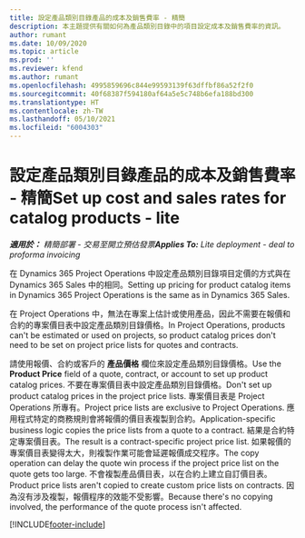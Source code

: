 ```yaml
---
title: 設定產品類別目錄產品的成本及銷售費率 - 精簡
description: 本主題提供有關如何為產品類別目錄中的項目設定成本及銷售費率的資訊。
author: rumant
ms.date: 10/09/2020
ms.topic: article
ms.prod: ''
ms.reviewer: kfend
ms.author: rumant
ms.openlocfilehash: 4995859696c844e99593139f63dffbf86a52f2f0
ms.sourcegitcommit: 40f68387f594180af64a5e5c748b6efa188bd300
ms.translationtype: HT
ms.contentlocale: zh-TW
ms.lasthandoff: 05/10/2021
ms.locfileid: "6004303"
---
```

# <a name="set-up-cost-and-sales-rates-for-catalog-products---lite"></a><span data-ttu-id="42a4d-103">設定產品類別目錄產品的成本及銷售費率 - 精簡</span><span class="sxs-lookup"><span data-stu-id="42a4d-103">Set up cost and sales rates for catalog products - lite</span></span>

<span data-ttu-id="42a4d-104">_**適用於：** 精簡部署 - 交易至開立預估發票_</span><span class="sxs-lookup"><span data-stu-id="42a4d-104">_**Applies To:** Lite deployment - deal to proforma invoicing_</span></span>


<span data-ttu-id="42a4d-105">在 Dynamics 365 Project Operations 中設定產品類別目錄項目定價的方式與在 Dynamics 365 Sales 中的相同。</span><span class="sxs-lookup"><span data-stu-id="42a4d-105">Setting up pricing for product catalog items in Dynamics 365 Project Operations is the same as in Dynamics 365 Sales.</span></span>

<span data-ttu-id="42a4d-106">在 Project Operations 中，無法在專案上估計或使用產品，因此不需要在報價和合約的專案價目表中設定產品類別目錄價格。</span><span class="sxs-lookup"><span data-stu-id="42a4d-106">In Project Operations, products can't be estimated or used on projects, so product catalog prices don't need to be set on project price lists for quotes and contracts.</span></span>

<span data-ttu-id="42a4d-107">請使用報價、合約或客戶的 **產品價格** 欄位來設定產品類別目錄價格。</span><span class="sxs-lookup"><span data-stu-id="42a4d-107">Use the **Product Price** field of a quote, contract, or account to set up product catalog prices.</span></span> <span data-ttu-id="42a4d-108">不要在專案價目表中設定產品類別目錄價格。</span><span class="sxs-lookup"><span data-stu-id="42a4d-108">Don't set up product catalog prices in the project price lists.</span></span> <span data-ttu-id="42a4d-109">專案價目表是 Project Operations 所專有。</span><span class="sxs-lookup"><span data-stu-id="42a4d-109">Project price lists are exclusive to Project Operations.</span></span> <span data-ttu-id="42a4d-110">應用程式特定的商務規則會將報價的價目表複製到合約。</span><span class="sxs-lookup"><span data-stu-id="42a4d-110">Application-specific business logic copies the price lists from a quote to a contract.</span></span> <span data-ttu-id="42a4d-111">結果是合約特定專案價目表。</span><span class="sxs-lookup"><span data-stu-id="42a4d-111">The result is a contract-specific project price list.</span></span> <span data-ttu-id="42a4d-112">如果報價的專案價目表變得太大，則複製作業可能會延遲報價成交程序。</span><span class="sxs-lookup"><span data-stu-id="42a4d-112">The copy operation can delay the quote win process if the project price list on the quote gets too large.</span></span> <span data-ttu-id="42a4d-113">不會複製產品價目表，以在合約上建立自訂價目表。</span><span class="sxs-lookup"><span data-stu-id="42a4d-113">Product price lists aren't copied to create custom price lists on contracts.</span></span> <span data-ttu-id="42a4d-114">因為沒有涉及複製，報價程序的效能不受影響。</span><span class="sxs-lookup"><span data-stu-id="42a4d-114">Because there's no copying involved, the performance of the quote process isn't affected.</span></span>


[!INCLUDE[footer-include](../../includes/footer-banner.md)]
